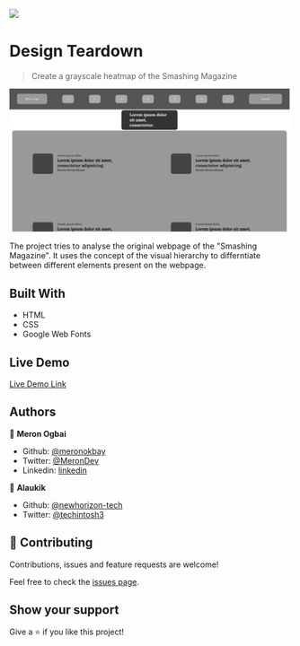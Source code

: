 ![](https://img.shields.io/badge/Microverse-blueviolet)

# Design Teardown

> Create a grayscale heatmap of the Smashing Magazine

![screenshot](./app_screenshot.png)

The project tries to analyse the original webpage of the "Smashing Magazine".
It uses the concept of the visual hierarchy to differntiate between different elements present on the webpage.

## Built With

- HTML
- CSS
- Google Web Fonts

## Live Demo

[Live Demo Link](https://newhorizon-tech.github.io/design-teardown/)


## Authors

👤 **Meron Ogbai**

- Github: [@meronokbay](https://github.com/meronokbay)
- Twitter: [@MeronDev](https://twitter.com/MeronDev)
- Linkedin: [linkedin](https://linkedin.com/in/meron-ogbai-467414198/)

👤 **Alaukik**

- Github: [@newhorizon-tech](https://github.com/newhorizon-tech)
- Twitter: [@techintosh3](https://twitter.com/techintosh3)

## 🤝 Contributing

Contributions, issues and feature requests are welcome!

Feel free to check the [issues page](issues/).

## Show your support

Give a ⭐️ if you like this project!
